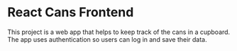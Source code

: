# React Cans Frontend

This project is a web app that helps to keep track of the cans in a cupboard. The app uses authentication so users can log in and save their data.
